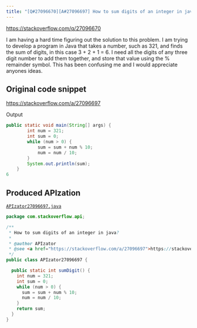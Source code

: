 ```yaml
---
title: "[Q#27096670][A#27096697] How to sum digits of an integer in java?"
---
```


https://stackoverflow.com/q/27096670

I am having a hard time figuring out the solution to this problem. I am trying to develop a program in Java that takes a number, such as 321, and finds the sum of digits, in this case 3 + 2 + 1 = 6. I need all the digits of any three digit number to add them together, and store that value using the % remainder symbol. This has been confusing me and I would appreciate anyones ideas.



## Original code snippet

https://stackoverflow.com/a/27096697

Output

```java
public static void main(String[] args) {
        int num = 321;
        int sum = 0;
        while (num > 0) {
            sum = sum + num % 10;
            num = num / 10;
        }
        System.out.println(sum);
    }
6
```

## Produced APIzation

[`APIzator27096697.java`](/data/search/java/APIzator27096697.java)

```java
package com.stackoverflow.api;

/**
 * How to sum digits of an integer in java?
 *
 * @author APIzator
 * @see <a href="https://stackoverflow.com/a/27096697">https://stackoverflow.com/a/27096697</a>
 */
public class APIzator27096697 {

  public static int sumDigit() {
    int num = 321;
    int sum = 0;
    while (num > 0) {
      sum = sum + num % 10;
      num = num / 10;
    }
    return sum;
  }
}
```